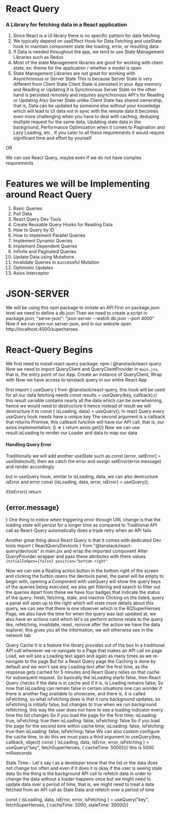# React Query
### A Library for fetching data in a React application
1. Since React is a UI library there is no specific pattern for data fetching
2. We typically depend on useEffect Hook for Data Fetching and useState hook to maintain component state like loading, error, or resulting data
3. If Data is needed throughout the app, we tend to use State Management Libraries such as Redux
4. Most of the state Management libraries are good for working with client state, ex: theme for the application / whether a model is open
5. State Management Libraries are not great for working with Asynchronous or Server State
This is because Server State is very different from Client State
Client State is persisted in your App memory and Reading or Updating it is Synchronous
Server State on the other hand is persisted remotely and requires asynchronous API's for Reading or Updating
Also Server State unlike Client State has shared ownership, that is, Data can be updated by someone else without your knowledge which will lead to UI data not in sync with the remote data 
It becomes even more challenging when you have to deal with caching, deduping multiple request for the same data, Updating stale data in the background, Performance Optimization when it comes to Pagination and Lazy Loading, etc.. 
If you cater to all these requirements it would require significant time and effort by yourself

OR 

We can use React Query, maybe even if we do not have complex requirements
# Features we will be Implementing around React Query
1. Basic Queries
2. Poll Data
3. React Query Dev Tools
4. Create Reusable Query Hooks for Reading Data
5. How to Query by ID
6. How to implement Parallel Queries
7. Implement Dynamic Queries 
8. Implement Dependent Queries
9. Infinite and Paginated Queries
10. Update Data using Mutations
11. Invalidate Queries in successful Mutation
12. Optimistic Updates
13. Axios Interceptor


# JSON-SERVER
We will be using this npm package to imitate an API
First on package.json level we need to define a db.json
Then we need to create a script in package.json; "serve-json": "json-server --watch db.json --port 4000"
Now if we run npm run server-json, and in our website open http://localhost:4000/superheroes

# React-Query Begins
We first need to install react-query package: npm i @tanstack/react-query
Now we need to import QueryClient and QueryClientProvider in `main.jsx`, that is, the entry point of our App.
Create an instance of QueryClient, Wrap <App> with <QueryClientProvider client={queryClientInstance}>
Now we have access to tanstack query in our entire React App

first import { useQuery } from @tanstack/react-query, this hook will be used for all our data fetching needs
const results = useQuery(key, callback);// this result variable contains nearly all the data which can be overwhelming, hence we would need to destructure it
hence instead of result we will destructure it to const { isLoading, data} = useQuery();
In react Query every useQuery hook needs have a unique key
The second argument is a callback that returns Promise, this callback function will have our API call, that is, our axios implementation; () => { return axios.get()}
Now we can use result.isLoading to render our Loader and data to map our data

#### Handling Query Error
Traditionally we will add another useState such as const [error, setError] = useState(null);
then we catch the error and assign setError(error.message) and render accordingly

but in useQuery hook, similar to isLoading, data, we can also destructure isError and error
const {isLoading, data, error, isError} = useQuery();

if(isError){
    return <h2>{error.message}</h2>
}
One thing to notice when triggering error through URL change is that the loading state will persist for a longer time as compared to Traditional API call as React-Query automatically does a triple retry when an API fails

Another great thing about React Query is that it comes with dedicated Dev tools
import { ReactQueryDevtools } from "@tanstack/react-query/devtools" in main.jsx and wrap the imported component After QueryProvider wrapper
and pass these attributes with there values `initialIsOpen={false} position="bottom-right"`

Now we can see a floating action button in the bottom right of the screen and clicking the button opens the devtools panel, the panel will be empty to begin with, opening a Component with useQuery will show the query keys of the queries being executed, we also get filtering and search to filter out the queries
Apart from these we have four badges that indicate the status of the query: fresh, fetching, stale, and inactive
Clicking on the listed, query a panel will open up to the right which will state more details about this query, we can see that there is one observer which is the RQSuperHeroes Page, we also have the time for when the query was last updated at, we also have an actions card which let's us perform actions relate to the query like, refetching, invalidate, reset, remove
after the action we have the data explorer, this gives you all the information, we will otherwise see in the network tab

Query Cache
It is a feature the library provides out of the box
In a traditional API call whenever we re-navigate to a Page that makes an API call on page Load, we will see a Loading text again and again as many times as we re-navigate to the page
But for a React Query page the Caching is done by default and we won't see any Loading text after the first time, as the response gets cached for 5 minutes and React Query relies on that cache for subsequent request.
So basically the isLoading starts false, then React Query checks if the data is in cache and if it is, is Loading remains false; So now that isLoading can remain false in certain situations one can wonder if there is another flag available to showcase,
and there is, it is called isFetching, so what isFetching does is that it runs background updates, so isFetching is initially false, but changes to true when we run background refetching, this way the user does not have to see a loading indicator every time the list changes
So if you load the page for the first time; isLoading: true, isFetching: true then isLoading: false, isFetching: false
So if you load the page for the second time within cache time; isLoading: false, isFetching: true then isLoading: false, isFetching: false
We can also custom configure the cache time, to do this we must pass a third argument to useQuery(key, callback, object)
const { isLoading, data, isError, error, isFetching } = useQuery("key", fetchSuperHeroes, { cacheTime: 5000})// this is 5000 milliseconds

Stale Time:-
Let's say I as a developer know that the list or the data does not change too often and even if it does it is okay if the user is seeing stale data
So the thing is the background API call to refetch data in order to change the data without a loader happens once but we might need to update data over a period of time, that is, we might need to treat a data fetched from an API call as Stale Data and refetch over a period of time

const { isLoading, data, isError, error, isFetching } = useQuery("key", fetchSuperHeroes, { cacheTime: 5000, staleTime: 30000})